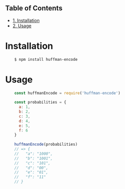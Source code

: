 <div id="table-of-contents">
<h2>Table of Contents</h2>
<div id="text-table-of-contents">
<ul>
<li><a href="#org6c3fb63">1. Installation</a></li>
<li><a href="#org783188d">2. Usage</a></li>
</ul>
</div>
</div>


<a id="org6c3fb63"></a>

# Installation
```sh
    $ npm install huffman-encode
```

<a id="org783188d"></a>

# Usage
```js
    const huffmanEncode = require('huffman-encode')
    
    const probabilities = {
      a: 1,
      b: 2,
      c: 3,
      d: 4,
      e: 5,
      f: 6
    }
    
    huffmanEncode(probabilities)
    // => {
    //   "a": "1000",
    //   "b": "1001",
    //   "c": "101",
    //   "d": "00",
    //   "e": "01",
    //   "f": "11"
    // }
```
